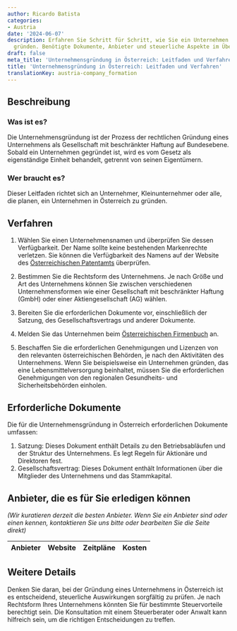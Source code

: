 ```yaml
---
author: Ricardo Batista
categories:
- Austria
date: '2024-06-07'
description: Erfahren Sie Schritt für Schritt, wie Sie ein Unternehmen in Österreich
  gründen. Benötigte Dokumente, Anbieter und steuerliche Aspekte im Überblick.
draft: false
meta_title: 'Unternehmensgründung in Österreich: Leitfaden und Verfahren'
title: 'Unternehmensgründung in Österreich: Leitfaden und Verfahren'
translationKey: austria-company_formation
---
```



## Beschreibung
### Was ist es?
Die Unternehmensgründung ist der Prozess der rechtlichen Gründung eines Unternehmens als Gesellschaft mit beschränkter Haftung auf Bundesebene. Sobald ein Unternehmen gegründet ist, wird es vom Gesetz als eigenständige Einheit behandelt, getrennt von seinen Eigentümern.

### Wer braucht es?
Dieser Leitfaden richtet sich an Unternehmer, Kleinunternehmer oder alle, die planen, ein Unternehmen in Österreich zu gründen.

## Verfahren
1. Wählen Sie einen Unternehmensnamen und überprüfen Sie dessen Verfügbarkeit. Der Name sollte keine bestehenden Markenrechte verletzen. Sie können die Verfügbarkeit des Namens auf der Website des [Österreichischen Patentamts](https://www.patentamt.at/) überprüfen.

2. Bestimmen Sie die Rechtsform des Unternehmens. Je nach Größe und Art des Unternehmens können Sie zwischen verschiedenen Unternehmensformen wie einer Gesellschaft mit beschränkter Haftung (GmbH) oder einer Aktiengesellschaft (AG) wählen.

3. Bereiten Sie die erforderlichen Dokumente vor, einschließlich der Satzung, des Gesellschaftsvertrags und anderer Dokumente.

4. Melden Sie das Unternehmen beim [Österreichischen Firmenbuch](https://www.justiz.gv.at/web2013/html/default/2c9484852308c2a601240b73af3c13a8.de.html) an.

5. Beschaffen Sie die erforderlichen Genehmigungen und Lizenzen von den relevanten österreichischen Behörden, je nach den Aktivitäten des Unternehmens. Wenn Sie beispielsweise ein Unternehmen gründen, das eine Lebensmittelversorgung beinhaltet, müssen Sie die erforderlichen Genehmigungen von den regionalen Gesundheits- und Sicherheitsbehörden einholen.

## Erforderliche Dokumente
Die für die Unternehmensgründung in Österreich erforderlichen Dokumente umfassen:
1. Satzung: Dieses Dokument enthält Details zu den Betriebsabläufen und der Struktur des Unternehmens. Es legt Regeln für Aktionäre und Direktoren fest.
2. Gesellschaftsvertrag: Dieses Dokument enthält Informationen über die Mitglieder des Unternehmens und das Stammkapital.

## Anbieter, die es für Sie erledigen können

_(Wir kuratieren derzeit die besten Anbieter. Wenn Sie ein Anbieter sind oder einen kennen, kontaktieren Sie uns bitte oder bearbeiten Sie die Seite direkt)_

| Anbieter | Website | Zeitpläne | Kosten |
| --------------- | --------------- | :-------------: | :-------------: |
## Weitere Details
Denken Sie daran, bei der Gründung eines Unternehmens in Österreich ist es entscheidend, steuerliche Auswirkungen sorgfältig zu prüfen. Je nach Rechtsform Ihres Unternehmens könnten Sie für bestimmte Steuervorteile berechtigt sein. Die Konsultation mit einem Steuerberater oder Anwalt kann hilfreich sein, um die richtigen Entscheidungen zu treffen.